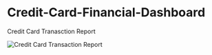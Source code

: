 # Credit-Card-Financial-Dashboard

Credit Card Tranasction Report

![Credit Card Transaction Report](https://github.com/user-attachments/assets/ece9e4b6-e84e-452b-868a-76b6f9b34281)
